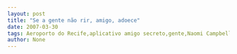 ```yaml
---
layout: post
title: "Se a gente não rir, amigo, adoece"
date: 2007-03-30
tags: Aeroporto do Recife,aplicativo amigo secreto,gente,Naomi Campbell
author: None
---
```

 